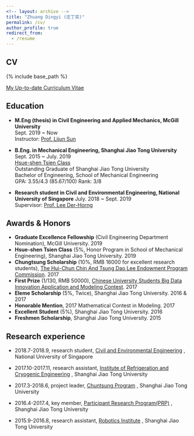 ```yaml
---
<!-- layout: archive -->
title: "Zhuang Dingyi (庄丁奕)"
permalink: /cv/
author_profile: true
redirect_from:
  - /resume
---
```


## CV
{% include base_path %}

[My Up-to-date Curriculum Vitae](http://zhuangdingyi.github.io/files/zhuang_dingyi_cv_extended.pdf)

## Education

* **M.Eng (thesis) in Civil Engineering and Applied Mechanics, McGill University**  
  Sept. 2019 ~ Now  
  Instructor: [Prof. Lijun Sun](https://lijunsun.github.io/) 

  
* **B.Eng. in Mechanical Engineering, Shanghai Jiao Tong University**  
  Sept. 2015 ~ July. 2019  
  [Hsue-shen Tsien Class](http://me.sjtu.edu.cn/userfiles/brochure-Qian(1).pdf)  
  Outstanding Graduate of Shanghai Jiao Tong University  
  Bachelor of Engineering, School of Mechanical Engineering  
  GPA: 3.55/4.3 (85.67/100)  Rank: 3/8
	
* **Research student in Civil and Environmental Engineering, National University of Singapore**
  July. 2018 ~ Sept. 2019   
  Supervisor: [Prof. Lee Der-Horng](http://www.eng.nus.edu.sg/cee/people/ceeleedh/)

## Awards & Honors

* **Graduate Excellence Fellowship** (Civil Engineering Department Nomination), McGill University. 2019
* **Hsue-shen Tsien Class** (5%, Honor Program in School of Mechanical Engineering), Shanghai Jiao Tong University. 2019
* **Chungtsung Scholarship** (10%, RMB 16000 for excellent research students), [The Hui-Chun Chin And Tsung Dao Lee Endowment Program Commission](http://junzheng.lib.sjtu.edu.cn/). 2017
* **First Prize** (1/130, RMB 50000), [Chinese University Students Big Data Innovation Application and Modeling Contest](https://zhuangdingyi.github.io/files/chinatel.jpg). 2017
* **Eleme Scholarship** (5%, Twice), Shanghai Jiao Tong University. 2016 & 2017
* **Honorable Mention**, 2017 Mathematical Contest in Modeling. 2017
* **Excellent Student** (5%), Shanghai Jiao Tong University. 2016
* **Freshmen Scholarship**, Shanghai Jiao Tong University. 2015

## Research experience

* 2018.7-2018.9, research student, [Civil and Environmental Engineering](http://www.eng.nus.edu.sg/cee/) , National University of Singapore

* 2017.10-2017.11, research assistant, [Institute of Refrigeration and Cryogenic Engineering](http://www.sjtuirc.sjtu.edu.cn/CN/Default.aspx) , Shanghai Jiao Tong University

* 2017.3-2018.6, project leader, [Chuntsung Program](http://chuntsung.sjtu.edu.cn) , Shanghai Jiao Tong University

* 2016.4-2017.4, key member, [Participant Research Program(PRP)](http://uitp.sjtu.edu.cn/innovation/index.html) , Shanghai Jiao Tong University

* 2015.9-2016.8, research assistant, [Robotics Institute](http://www.robot.sjtu.edu.cn/English/Default.aspx) , Shanghai Jiao Tong University

